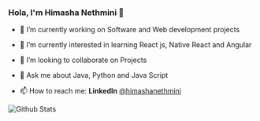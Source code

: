 ### Hola, I'm Himasha Nethmini 👋


- 🔭 I’m currently working on Software and Web development projects

- 🌱 I’m currently interested in learning  React js, Native React and Angular

- 👯 I’m looking to collaborate on Projects

- 💬 Ask me about Java, Python and Java Script

- 📫 How to reach me:
      **LinkedIn**  [@himashanethmini](https://www.linkedin.com/in/himasha-nethmini-4b32a1231/)
      
      
![Github Stats](https://github-readme-stats.vercel.app/api?username=himashanethmini&&show_icons=true&title_color=ffffff&icon_color=bb2acf&text_color=daf7dc&bg_color=00006F)
